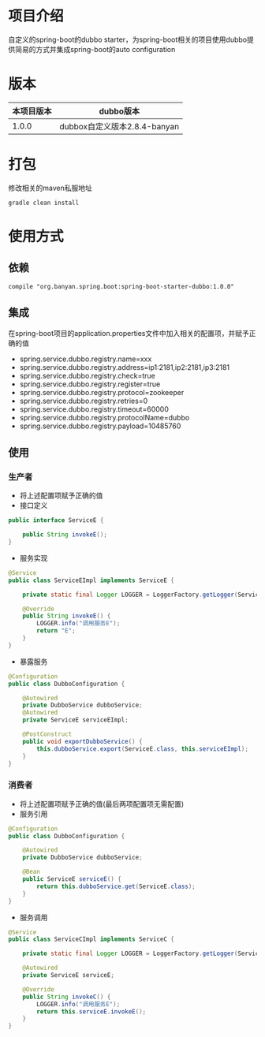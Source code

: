 # 项目介绍
自定义的spring-boot的dubbo starter，为spring-boot相关的项目使用dubbo提供简易的方式并集成spring-boot的auto configuration

# 版本

| 本项目版本 | dubbo版本       |
| ----- | ------------- |
| 1.0.0 | dubbox自定义版本2.8.4-banyan |

# 打包
修改相关的maven私服地址

```shell
gradle clean install
```

# 使用方式
## 依赖

```shell
compile "org.banyan.spring.boot:spring-boot-starter-dubbo:1.0.0"
```

## 集成
在spring-boot项目的application.properties文件中加入相关的配置项，并赋予正确的值
- spring.service.dubbo.registry.name=xxx
- spring.service.dubbo.registry.address=ip1:2181,ip2:2181,ip3:2181
- spring.service.dubbo.registry.check=true
- spring.service.dubbo.registry.register=true
- spring.service.dubbo.registry.protocol=zookeeper
- spring.service.dubbo.registry.retries=0
- spring.service.dubbo.registry.timeout=60000
- spring.service.dubbo.registry.protocolName=dubbo
- spring.service.dubbo.registry.payload=10485760

## 使用
### 生产者
- 将上述配置项赋予正确的值
- 接口定义

``` java
public interface ServiceE {

    public String invokeE();
}
```

- 服务实现

``` java
@Service
public class ServiceEImpl implements ServiceE {

    private static final Logger LOGGER = LoggerFactory.getLogger(ServiceEImpl.class);

    @Override
    public String invokeE() {
        LOGGER.info("调用服务E");
        return "E";
    }
}
```

- 暴露服务

```java
@Configuration
public class DubboConfiguration {

    @Autowired
    private DubboService dubboService;
    @Autowired
    private ServiceE serviceEImpl;

    @PostConstruct
    public void exportDubboService() {
        this.dubboService.export(ServiceE.class, this.serviceEImpl);
    }
}
```

### 消费者
- 将上述配置项赋予正确的值(最后两项配置项无需配置)
- 服务引用

```java
@Configuration
public class DubboConfiguration {

    @Autowired
    private DubboService dubboService;

    @Bean
    public ServiceE serviceE() {
        return this.dubboService.get(ServiceE.class);
    }
}
```

- 服务调用

```java
@Service
public class ServiceCImpl implements ServiceC {

    private static final Logger LOGGER = LoggerFactory.getLogger(ServiceCImpl.class);

    @Autowired
    private ServiceE serviceE;

    @Override
    public String invokeC() {
        LOGGER.info("调用服务E");
        return this.serviceE.invokeE();
    }
}
```
